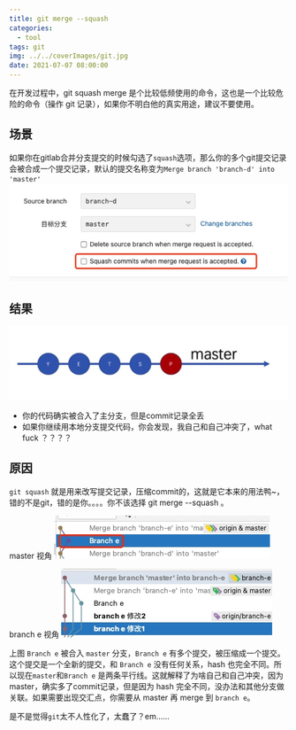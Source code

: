 ```yaml
---
title: git merge --squash
categories:
  - tool
tags: git
img: ../../coverImages/git.jpg
date: 2021-07-07 08:00:00
---
```


在开发过程中，git squash merge 是个比较低频使用的命令，这也是一个比较危险的命令（操作 git 记录），如果你不明白他的真实用途，建议不要使用。

## 场景

如果你在gitlab合并分支提交的时候勾选了`squash`选项，那么你的多个git提交记录会被合成一个提交记录，默认的提交名称变为`Merge branch 'branch-d' into 'master'`
![](/images/16256150683432.jpg)

## 结果
![](/images/16256149942897.jpg)

* 你的代码确实被合入了主分支，但是commit记录全丢
* 如果你继续用本地分支提交代码，你会发现，我自己和自己冲突了，what fuck ？？？？

## 原因
`git squash` 就是用来改写提交记录，压缩commit的，这就是它本来的用法鸭~，错的不是git，错的是你。。。。你不该选择 git merge --squash 。

master 视角
![](/images/16256154828571.jpg)

branch e 视角
![](/images/16256156817818.jpg)


上图 `Branch e` 被合入 `master` 分支，`Branch e` 有多个提交，被压缩成一个提交。这个提交是一个全新的提交，和 `Branch e` 没有任何关系，hash 也完全不同。所以现在`master`和`Branch e` 是两条平行线。这就解释了为啥自己和自己冲突，因为master，确实多了commit记录，但是因为 hash 完全不同，没办法和其他分支做关联。如果需要出现交汇点，你需要从 master 再 merge 到 `branch e`。

是不是觉得`git`太不人性化了，太蠢了？em......

